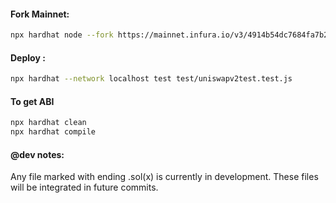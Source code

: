 #### Fork Mainnet:

```sh
npx hardhat node --fork https://mainnet.infura.io/v3/4914b54dc7684fa7b2c0154761c57939
```

#### Deploy :

```sh
npx hardhat --network localhost test test/uniswapv2test.test.js
```

#### To get ABI

```sh
npx hardhat clean
npx hardhat compile
```

#### @dev notes:

Any file marked with ending .sol(x) is currently in development.
These files will be integrated in future commits.
